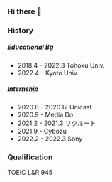 ### Hi there 👋 
### History


##### Educational Bg
- 2018.4 - 2022.3 Tohoku Univ.
- 2022.4 - Kyoto Univ.
##### Internship
- 2020.8 - 2020.12 Unicast
- 2020.9 - Media Do
- 2021.2 - 2021.3 リクルート
- 2021.9 - Cybozu
- 2022.2 - 2022.3 Sony

### Qualification
TOEIC L&R 945

<!--
**shibukazu/shibukazu** is a ✨ _special_ ✨ repository because its `README.md` (this file) appears on your GitHub profile.

Here are some ideas to get you started:

- 🔭 I’m currently working on ...

- 🌱 I’m currently learning ...
- 👯 I’m looking to collaborate on ...
- 🤔 I’m looking for help with ...
- 💬 Ask me about ...
- 📫 How to reach me: ...
- 😄 Pronouns: ...
- ⚡ Fun fact: ...
-->
